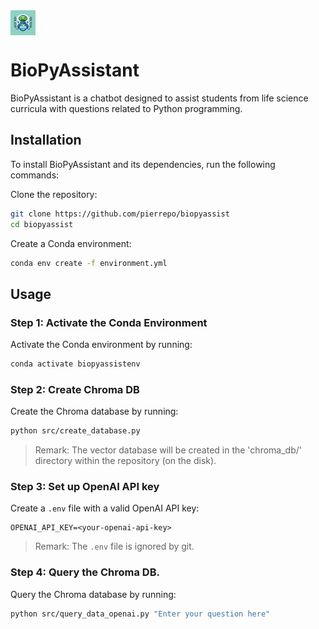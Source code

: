 
<div style="display: flex; align-items: left;">
  <img src="data/logo.webp" alt="Logo" width="40" height="40">
</div>

# BioPyAssistant

BioPyAssistant is a chatbot designed to assist students from life science curricula with questions related to Python programming.


## Installation

To install BioPyAssistant and its dependencies, run the following commands:

Clone the repository:

```bash
git clone https://github.com/pierrepo/biopyassist
cd biopyassist
```

Create a Conda environment:

```bash
conda env create -f environment.yml
```


## Usage

### Step 1: Activate the Conda Environment

Activate the Conda environment by running:

```bash
conda activate biopyassistenv
```

### Step 2: Create Chroma DB

Create the Chroma database by running:

```bash
python src/create_database.py
```

> Remark: The vector database will be created in the 'chroma_db/' directory within the repository (on the disk).
 
### Step 3: Set up OpenAI API key

Create a `.env` file with a valid OpenAI API key:

```text
OPENAI_API_KEY=<your-openai-api-key>
```

> Remark: The `.env` file is ignored by git.


### Step 4: Query the Chroma DB.

Query the Chroma database by running:

```bash
python src/query_data_openai.py "Enter your question here"
```

